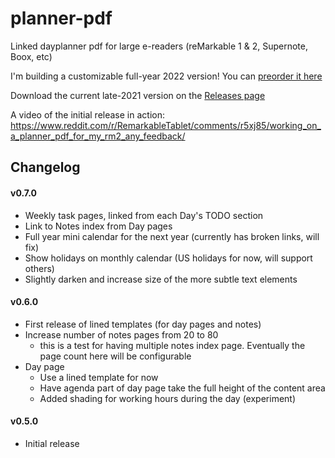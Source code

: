 # planner-pdf

Linked dayplanner pdf for large e-readers (reMarkable 1 & 2, Supernote, Boox, etc)

I'm building a customizable full-year 2022 version! You can [preorder it here](https://buy.stripe.com/28o6oR3Gl8tA9TGfYY)

Download the current late-2021 version on the [Releases page](https://github.com/af/planner-pdf/releases)

A video of the initial release in action: https://www.reddit.com/r/RemarkableTablet/comments/r5xj85/working_on_a_planner_pdf_for_my_rm2_any_feedback/

## Changelog

#### v0.7.0

- Weekly task pages, linked from each Day's TODO section
- Link to Notes index from Day pages
- Full year mini calendar for the next year (currently has broken links, will fix)
- Show holidays on monthly calendar (US holidays for now, will support others)
- Slightly darken and increase size of the more subtle text elements

#### v0.6.0
- First release of lined templates (for day pages and notes)
- Increase number of notes pages from 20 to 80
  - this is a test for having multiple notes index page. Eventually the page count here will be
    configurable
- Day page
  - Use a lined template for now
  - Have agenda part of day page take the full height of the content area
  - Added shading for working hours during the day (experiment)

#### v0.5.0
 - Initial release
